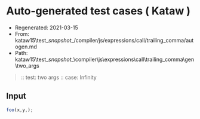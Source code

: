 # Auto-generated test cases ( Kataw )
- Regenerated: 2021-03-15
- From: kataw15\test\__snapshot__/compiler/js/expressions/call/trailing_comma/autogen.md
- Path: kataw15\test\__snapshot__\compiler\js\expressions\call\trailing_comma\gen\two_args
> :: test: two args
> :: case: Infinity
## Input

`````js
foo(x,y,);
`````
